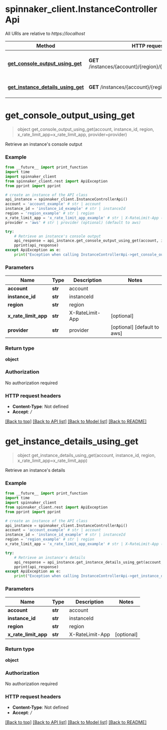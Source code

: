 # spinnaker_client.InstanceControllerApi

All URIs are relative to *https://localhost*

Method | HTTP request | Description
------------- | ------------- | -------------
[**get_console_output_using_get**](InstanceControllerApi.md#get_console_output_using_get) | **GET** /instances/{account}/{region}/{instanceId}/console | Retrieve an instance&#39;s console output
[**get_instance_details_using_get**](InstanceControllerApi.md#get_instance_details_using_get) | **GET** /instances/{account}/{region}/{instanceId} | Retrieve an instance&#39;s details


# **get_console_output_using_get**
> object get_console_output_using_get(account, instance_id, region, x_rate_limit_app=x_rate_limit_app, provider=provider)

Retrieve an instance's console output

### Example
```python
from __future__ import print_function
import time
import spinnaker_client
from spinnaker_client.rest import ApiException
from pprint import pprint

# create an instance of the API class
api_instance = spinnaker_client.InstanceControllerApi()
account = 'account_example' # str | account
instance_id = 'instance_id_example' # str | instanceId
region = 'region_example' # str | region
x_rate_limit_app = 'x_rate_limit_app_example' # str | X-RateLimit-App (optional)
provider = 'aws' # str | provider (optional) (default to aws)

try:
    # Retrieve an instance's console output
    api_response = api_instance.get_console_output_using_get(account, instance_id, region, x_rate_limit_app=x_rate_limit_app, provider=provider)
    pprint(api_response)
except ApiException as e:
    print("Exception when calling InstanceControllerApi->get_console_output_using_get: %s\n" % e)
```

### Parameters

Name | Type | Description  | Notes
------------- | ------------- | ------------- | -------------
 **account** | **str**| account | 
 **instance_id** | **str**| instanceId | 
 **region** | **str**| region | 
 **x_rate_limit_app** | **str**| X-RateLimit-App | [optional] 
 **provider** | **str**| provider | [optional] [default to aws]

### Return type

**object**

### Authorization

No authorization required

### HTTP request headers

 - **Content-Type**: Not defined
 - **Accept**: */*

[[Back to top]](#) [[Back to API list]](../README.md#documentation-for-api-endpoints) [[Back to Model list]](../README.md#documentation-for-models) [[Back to README]](../README.md)

# **get_instance_details_using_get**
> object get_instance_details_using_get(account, instance_id, region, x_rate_limit_app=x_rate_limit_app)

Retrieve an instance's details

### Example
```python
from __future__ import print_function
import time
import spinnaker_client
from spinnaker_client.rest import ApiException
from pprint import pprint

# create an instance of the API class
api_instance = spinnaker_client.InstanceControllerApi()
account = 'account_example' # str | account
instance_id = 'instance_id_example' # str | instanceId
region = 'region_example' # str | region
x_rate_limit_app = 'x_rate_limit_app_example' # str | X-RateLimit-App (optional)

try:
    # Retrieve an instance's details
    api_response = api_instance.get_instance_details_using_get(account, instance_id, region, x_rate_limit_app=x_rate_limit_app)
    pprint(api_response)
except ApiException as e:
    print("Exception when calling InstanceControllerApi->get_instance_details_using_get: %s\n" % e)
```

### Parameters

Name | Type | Description  | Notes
------------- | ------------- | ------------- | -------------
 **account** | **str**| account | 
 **instance_id** | **str**| instanceId | 
 **region** | **str**| region | 
 **x_rate_limit_app** | **str**| X-RateLimit-App | [optional] 

### Return type

**object**

### Authorization

No authorization required

### HTTP request headers

 - **Content-Type**: Not defined
 - **Accept**: */*

[[Back to top]](#) [[Back to API list]](../README.md#documentation-for-api-endpoints) [[Back to Model list]](../README.md#documentation-for-models) [[Back to README]](../README.md)

